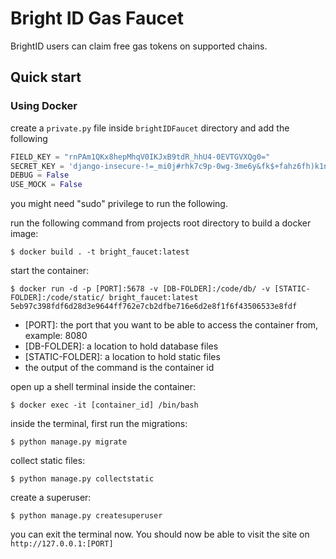 # Bright ID Gas Faucet

BrightID users can claim free gas tokens on supported chains.

## Quick start

### Using Docker

create a `private.py` file inside `brightIDFaucet` directory and add the following

```python
FIELD_KEY = "rnPAm1QKx8hepMhqV0IKJxB9tdR_hhU4-0EVTGVXQg0="
SECRET_KEY = 'django-insecure-!=_mi0j#rhk7c9p-0wg-3me6y&fk$+fahz6fh)k1n#&@s(9vf5'
DEBUG = False
USE_MOCK = False

```

you might need "sudo" privilege to run the following.

run the following command from projects root directory to build a docker image:

```shell
$ docker build . -t bright_faucet:latest
```

start the container:

```shell
$ docker run -d -p [PORT]:5678 -v [DB-FOLDER]:/code/db/ -v [STATIC-FOLDER]:/code/static/ bright_faucet:latest
5eb97c398fdf6d28d3e9644ff762e7cb2dfbe716e6d2e8f1f6f43506533e8fdf
```

- [PORT]: the port that you want to be able to access the container from, example: 8080
- [DB-FOLDER]: a location to hold database files
- [STATIC-FOLDER]: a location to hold static files
- the output of the command is the container id

open up a shell terminal inside the container:

```shell
$ docker exec -it [container_id] /bin/bash
```

inside the terminal, first run the migrations:

```shell
$ python manage.py migrate
```

collect static files:
```shell
$ python manage.py collectstatic
```

create a superuser:

```shell
$ python manage.py createsuperuser
```

you can exit the terminal now. You should now be able to visit the site on `http://127.0.0.1:[PORT]`
